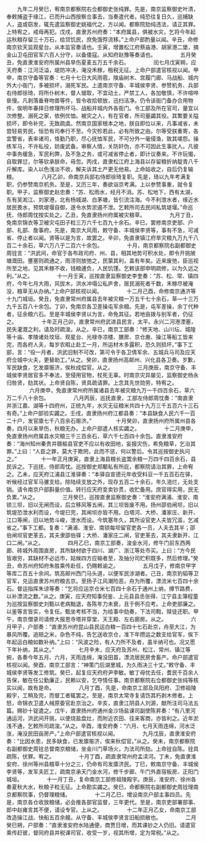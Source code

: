<!-- { "loadSidebar": true } -->
　　九年二月癸巳，宥南京都察院右佥都御史张纯罪。先是，南京监察御史叶清，奉敕捕盗于缘江，已而升山西按察佥事去，当奏遣代者。纯恐往复日久，巡捕缺人，盗或窃发，辄先遣监察御史姚福代之，方以闻。都察院劾纯违法，请正其罪。上特宥之，戒毋再犯。戊戌，直隶苏州府奏：“本府属县，俱被水灾，乞将今年起运秋粮存留三十万石，给贷饥民，庶免饿殍流移。”上命户部酌量以闻。辛丑，命修南京钦天监观星台。从本监官奏请也。壬寅，增置松江府蔡庙港、胡家港二堡，摘金山卫屯田官军六百人分守，以备倭寇。从知府赵豫等奏请也。
　　
　　五月癸丑，免直隶淮安府所属州县旱伤夏麦五万五千余石。
　　
　　闰七月戊寅朔，应天府奏：江河泛溢，堤防冲决，淹没禾稼，租税无征。上命户部遣官核视以闻。甲申，南京守备等官奏：七月十七日大风雨雹，陵庙树木、宫履门廊、马战船、城内外大小衙门，多被损坏，溺死军民。上遣南京守备、丰城侯李贤、参赞机务、兵部右侍郎徐琦，将所仆树木，督人锯取，不宜动土，严禁工人，各加敬慎，不许喧哗亵慢。凡剥落垂脊吻兽等件，皆令收拾顿放，迅扫洁净。仍令该衙门备办合用物件，俟明年春择日修理所坏马、战船并城内外各衙门。令工部及所在官司，量宜以次修整。溺死之家，依例优恤。被灾之人，有在官者，所司量蠲其役。其繁要关隘损坏，即令补完，无致疏虞。然南京国家根本之地，朕自即位以来，凡事减省，未尝轻易劳民，恒恐有司奉行不至。今灾殄若此，必有所致之由。尔等受朕重寄，各宜警省，表率诸司，恪勤乃职，尽心抚恤军民，不可分外一毫侵渔，致其嗟怨。操练军马，不许私役，妨废武备。审察人情，关防奸伪，亦不可因此生事扰人。凡彼中事务缓急，军民利弊，及不急之务，或可减省停止者，即计议奏来。不许玩愒，自取罪愆，尔等钦承朕命，毋忽。丙戌，直隶松江府上海县以存留粮折纳靛青八千斤解库。染人以色浅淡不收，解夫诉其土产更无他易。上命姑收之，自后仍复输粮。
　　
　　八月乙卯，命南京兵部右侍郎徐琦复职。先是，琦以九年考满复职，仍参赞南京机务。至是，又历三年，奏欲诣京考满。上以参赞事重，就令复职。甲子，监察御史赵忠奏：“苏、松雨水，经月不消。苏、松地下，西有太湖，东有吴淞江、刘家港，北有杨城湖、白茅塘，皆引流注海。今不利泄水者，缘近水居民畏水，预筑堤堰自御，遂令水势淤遏不泄。乞敕所司去民间私筑堤堰。”命巡抚、侍郎周忱按实处之。乙丑，免直隶扬州府属被灾粮草。
　　
　　九月丁丑，免南京锦衣等卫被灾屯田子粒三万六千七百九十余石。辛巳，罢修南京吏部、户部、礼部、詹事府。先是，南京大风雨，敕守备、丰城侯李贤等，事有不急，可减省、停止者以闻。贤等以是为言，故罢之。辛卯，免直隶镇江府旱灾粮九万九千八百二十余石，草六万八于二百六十余包。
　　
　　十月，南京都察院右副都御史周铨言：“洪武间，命官于各布政司府、州、县，相其地势可积水处，即令开挑陂塘溉田。壅塞则疏通之，雨涝则放弛之，民蒙其利，盖有年矣。近来废弛，臣巡视所至之地，见其禾稼不收，钱粮逋负，人民饥馑。乞敕该部申明疏修，以为久远之利。”从之。
　　
　　十一月壬寅，巡按直隶监察御史李奎奏：“苏、松、常、镇四府，今年七月大雨，风拔木，洪水冲塌公私庐舍，居民溺死者千数，禾稼尽被淹没，粮草无从办纳。”上命户部核视以闻。
　　
　　十二月己酉，命修南京通济等十九门城垣。癸丑，免直隶常州府属县去年被灾粮一万五千七十余石，草—十三万九千五百八十余包。丁卯，免南京各卫差操屯军余粮。先是，屯军差操，余丁代种者，征余粮六石。至是丰城侯李贤以为言，命免其征。若地亩拨与别军者，仍征之。
　　
　　十年正月己卯，直隶常州府武进县民言，太平。永兴二河港湮塞，民失灌溉之利，请及时疏浚。从之。辛巳，南京工部奏：“修天地、山川坛、城隍等十庙、孝陵诸处坟垣、观星台、光禄寺凉楼、膳房、京仓廒、操江等船工皆来完，而各府人夫，每岁农暇止赴工一月，所运材木多露积，恐久则损坏。”事下工部，言：“役一月者，洪武旧制不可改，第可令于各卫倩军余、五城兵马司及应天府佥城中火夫，更替助工。”从之。癸卯，直隶扬州高邮州、兴化县各卫奏。岁歉，军民缺食，乞发廪赈济，俟秋成偿官。从之。
　　
　　三月庚辰，南京守备、丰城侯李贤居官多不奉法，至侵用官物，杖死无辜。时南京灾异屡见，监察御史杨永归咎贤，劾其状。上命贤自陈，贤具疏请罪。上念其先世勋劳，特宥之。
　　
　　六月庚申，免直隶常州府所属诸县去年被灾粮九万一千四百余石，草六万二千八十余包。
　　
　　八月丙辰，巡抚直隶，工部左侍郎周忱奏：“南直隶并浙江嘉、湖等十四府州，正统九年，水灾无征粮米共四十九万三千五百六十三石有奇。”上命户部验实蠲之。壬戌，直隶扬州府江都县奏：“本县缺食人民六千一百二十户，发官廪七千八百余石赈济。”
　　
　　十月癸卯，直隶扬州府所属州县各奏，四月以来旱伤，秋粮无办。上命户部遣人核实蠲之。
　　
　　十二月庚申，免直隶扬州府属县水灾粮三千三百余石，草六千七百四十余包。直隶淮安府奏：“海州知州秦贵并赣榆县官吏不应以有收田地，妄报灾伤，希免粮草，乞治其罪。”上曰：“人臣之罪，莫大于欺罔，此而不惩，何以警后。令其巡按御史执问之。”
　　
　　十一年正月庚寅，直隶上海县粮长盗鬻余粮一万四千四百余石，县民诉之。下巡抚、侍郎周忱。巡按御史郑颙私有所庇，都察院请治其罪，上命宥之。乙未，应天府江浦县江淮驿奏：“本驿自宣德元年收受料豆一千五百石在驿，听候经过官军马骡支给。除陆续支放之外，现存五百二十余石，年久浥烂，无处支销。请令南京户部斟量价值。转行应天府变卖钞贯，收贮备用。庶官得实用，民无负累。”从之。
　　
　　三月癸巳，巡按直隶监察御史奏：“淮安府满浦、淮安、南锁三坝，旧以无闸而设，后立移风等五闸，其三坝皆废不用。扬州邵伯闸坝，旧以筑堤恐泄水利而设，今堤巳完，其闸坝亦皆不用。白塔河、大桥、潘家庄、新开、江口等闸，旧以地势斗峻，泄水而设。今筑塞年久，其所设官吏人夫皆冗滥，乞减省之。”事下工都。复奏：“满浦、淮安、南锁每坝留官吏各一员，人夫去其半；邵伯闸坝官吏革去，其夫隶邵伯驿；大桥、潘家庄二闸，官吏革去，其夫隶新开、江口二闸。”从之。
　　
　　四月乙巳，南京工部奏，浚金水河，修午门前东西两廊、砖城外周围直房，其所缺材欲于四川、湖广、浙江等处市买。上曰：“方今民皆艰穷，其缺材不必远市，姑候四方应输者至，及抽分司贮积既多，然后修理。”癸丑，命苏州府知府朱胜乘传赴任，仍赐敕谕之。
　　
　　五月戊子，修南京甲字等库二百五十余间。筑高邮州西门马头道，以便军民涉湖者。己丑，南京豹韬等卫官军，兑运直隶苏州府粮去京。至扬子江风潮险恶，舟为所覆，漂流米七百四十余石。督运指挥朱谅等奏：“乞将应运京仓米七百四十余石于通州上纳，撙节路费，以补漂流之数。”从之。庚寅，应天府知事倪鉴、上元县县丞张得、江宁县主簿程童为巡按监察御史刘甄以老病黜退，各陈年力未衰，且于例不应考。上命吏部廉之。以鉴等言皆实，令复任。甄坐考核不当，为给事中劾奏，下法司鞫，赎徒还职。甲午，南京僧录司请修大报恩寺塔并穿堂、天王殿、左右廊房。从之。
　　
　　六月甲子，户部奏：“直隶苏州府昆山县民运白粮一百四十七石赴京，舟至大江，为暴风所覆。追赔之米，杂色不纯，告乞送收京仓，准下年攒运之数支给官军，俟下年起运白粮如数补纳。”上曰：“风波之险，有人力所不及者，虽半纳可也。况又愿下年补纳，其从之。”
　　
　　七月辛未，应天府及苏州、松江、常州、镇江等俯，各奏今年五月、六月，天雨连绵，淹没田苗，漂流居民房舍畜产。命户部遣官核视以闻。癸酉，南京工部言：“神策门后湖里城，为久雨决三十丈。”敕守备、丰城侯李贤等发工修筑。癸巳，起复应天府府尹李敏。敏丁母忧去任，耆民千百余人告保，敏在任公勤廉正，民赖以安，乞夺情任事。南京都察院右佥都御史张纯等核实以闻，故有是命。
　　
　　八月丁酉，先是，命南京工部及凤阳府、卫修祖陵殿宇，工稍及完，而督工者辄罢之。至是，南京太常寺复请饬其朽剥木修者。上怒，命锦衣卫遣人械原委官赴京治之。辛亥，直隶江阴县人刘源，献所注司马法五篇。赐钞十锭遣之。戊午，直隶扬州府通州金沙场盐课司副使陈昇奏：“有八里河通运河，洪武间开挑，以便烧盐盘灶，而附近农田、往来客商，亦皆利之。近年淤浅不通，乞敕所司疏浚。”从之。辛酉，淮安府奏：“六月、七月天雨连绵，河水泛涨，淹没民田亩房产。”上命户部遣官核视以闻。
　　
　　九月戊辰，直隶淮安府奏：“比因水患，民多缺食，已发廪赈济，俟来秋偿官。”从之。癸未，南京都察院右副都御史周铨总督南京粮储，坐金川门草场火，为法司所劾。上命铨自陈。铨具疏陈，伏罪。宥之。
　　
　　十月丁酉，疏直隶常州府孟渎河。丁未，免直隶淮安府、徐州等州县粮草十分之三，仍命有司发廪济民。丁巳，敕南京守备、丰城侯李贤等，发军夫匠工，疏南京承天门金水河，修千步廊、午门外直宿板房、正阳门城垣。
　　
　　十一月丁丑，复命南京工部修祖陵殿宇。庚辰，淮安府、徐州各奏夏秋大水，秋粮子粒无征。上命勘实蠲之。癸巳，命都察院右副都御史周铨理南京都察院事，仍督理粮储。
　　
　　十二月乙巳，增设南京户部主事四员。先是，南京各仓收放粮储，必会推各部官监督，三年更代。至是，南京吏部署部事、郎中赵雍言其不便，请设专官。上从之。
　　
　　十二年正月乙女，命南京工部改造操江战、快船五百余艘。从守备、丰城侯李贤言旧船损敝也。
　　
　　二月癸巳朔，户部奏：“直隶淮安府水陆通便，商贾日增，而其课钞之人仍旧。请遣官乘传赶彼，督同府县并税课司官，收受一岁，视其所增，定为常税。”从之。
　　
